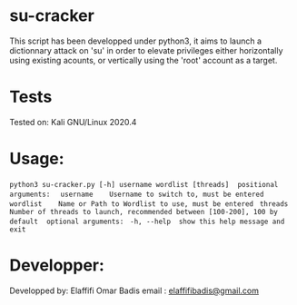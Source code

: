 # su-cracker
This script has been developped under python3, it aims to launch a dictionnary attack on 'su' in order to elevate privileges either horizontally using existing acounts, or vertically using the 'root' account as a target.

# Tests
Tested on: Kali GNU/Linux 2020.4 

# Usage:
`python3 su-cracker.py [-h] username wordlist [threads]`
` `
`positional arguments: `
` username    Username to switch to, must be entered`
` wordlist    Name or Path to Wordlist to use, must be entered`
` threads     Number of threads to launch, recommended between [100-200], 100 by default`
` `
`optional arguments:`
` -h, --help  show this help message and exit`

# Developper:
Developped by: Elaffifi Omar Badis
email        : elaffifibadis@gmail.com        
